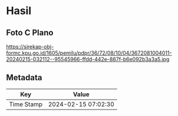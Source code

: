 # Hasil

## Foto C Plano

https://sirekap-obj-formc.kpu.go.id/1605/pemilu/pdpr/36/72/08/10/04/3672081004011-20240215-032112--95545966-ffdd-442e-887f-b6e092b3a3a5.jpg


## Metadata

| Key        | Value               |
| ---------- | ------------------- |
| Time Stamp | 2024-02-15 07:02:30 |




